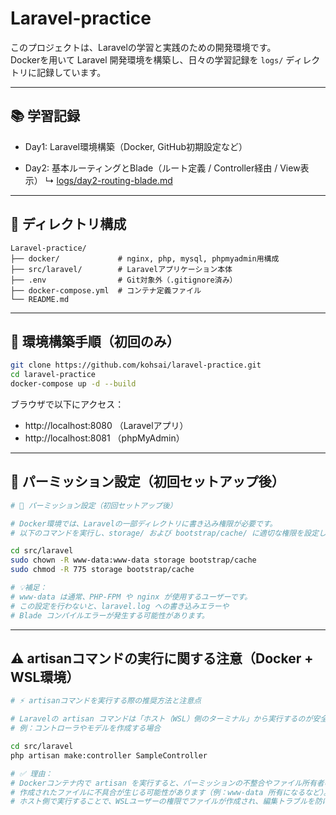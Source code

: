 # Laravel-practice

このプロジェクトは、Laravelの学習と実践のための開発環境です。  
Dockerを用いて Laravel 開発環境を構築し、日々の学習記録を `logs/` ディレクトリに記録しています。

---

## 📚 学習記録

- Day1: Laravel環境構築（Docker, GitHub初期設定など）


- Day2: 基本ルーティングとBlade（ルート定義 / Controller経由 / View表示）
  ↳ [logs/day2-routing-blade.md](logs/day2-routing-blade.md)

---

## 📁 ディレクトリ構成

```
Laravel-practice/
├── docker/             # nginx, php, mysql, phpmyadmin用構成
├── src/laravel/        # Laravelアプリケーション本体
├── .env                # Git対象外（.gitignore済み）
├── docker-compose.yml  # コンテナ定義ファイル
└── README.md
```

---

## 🚀 環境構築手順（初回のみ）

```bash
git clone https://github.com/kohsai/laravel-practice.git
cd laravel-practice
docker-compose up -d --build
```

ブラウザで以下にアクセス：

- http://localhost:8080 （Laravelアプリ）  
- http://localhost:8081 （phpMyAdmin）

---

## 🔧 パーミッション設定（初回セットアップ後）

```bash
# 📁 パーミッション設定（初回セットアップ後）

# Docker環境では、Laravelの一部ディレクトリに書き込み権限が必要です。
# 以下のコマンドを実行し、storage/ および bootstrap/cache/ に適切な権限を設定してください。

cd src/laravel
sudo chown -R www-data:www-data storage bootstrap/cache
sudo chmod -R 775 storage bootstrap/cache

# 💡補足：
# www-data は通常、PHP-FPM や nginx が使用するユーザーです。
# この設定を行わないと、laravel.log への書き込みエラーや
# Blade コンパイルエラーが発生する可能性があります。
```

---

## ⚠️ artisanコマンドの実行に関する注意（Docker + WSL環境）

```bash
# ⚡ artisanコマンドを実行する際の推奨方法と注意点

# Laravelの artisan コマンドは「ホスト（WSL）側のターミナル」から実行するのが安全です。
# 例：コントローラやモデルを作成する場合

cd src/laravel
php artisan make:controller SampleController

# ✅ 理由：
# Dockerコンテナ内で artisan を実行すると、パーミッションの不整合やファイル所有者の違いにより、
# 作成されたファイルに不具合が生じる可能性があります（例：www-data 所有になるなど）。
# ホスト側で実行することで、WSLユーザーの権限でファイルが作成され、編集トラブルを防げます。
```
